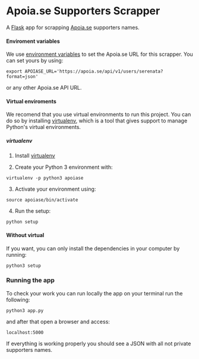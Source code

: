# Apoia.se Supporters Scrapper
A [Flask][1] app for scrapping [Apoia.se][2] supporters names.

#### Enviroment variables
We use [environment variables][3] to set the Apoia.se URL for this scrapper.
You can set yours by using:

`export APOIASE_URL='https://apoia.se/api/v1/users/serenata?format=json'`

or any other Apoia.se API URL.

#### Virtual enviroments
We recomend that you use virtual environments to run this project.
You can do so by installing [virtualenv][4], which is a tool that
gives support to manage Python's virtual environments.

##### virtualenv
1. Install [virtualenv][1]

2. Create your Python 3 environment with:

`virtualenv -p python3 apoiase`

3. Activate your environment using:

`source apoiase/bin/activate`

4. Run the setup:

`python setup`

#### Without virtual
If you want, you can only install the dependencies in your computer
by running:

`python3 setup`

### Running the app
To check your work you can run locally the app on your terminal run the following:

`python3 app.py`

and after that open a browser and access:

`localhost:5000`

If everything is working properly you should see a JSON with all not private
supporters names.


[1]: https://apoia.se/
[2]: http://flask.pocoo.org/
[3]: https://www.digitalocean.com/community/tutorials/how-to-read-and-set-environmental-and-shell-variables-on-a-linux-vps
[4]: https://virtualenv.pypa.io/
